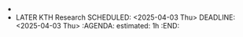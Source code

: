 -
- LATER KTH Research
  SCHEDULED: <2025-04-03 Thu>
  DEADLINE: <2025-04-03 Thu>
  :AGENDA:
  estimated: 1h
  :END: